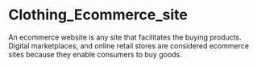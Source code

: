 # Clothing_Ecommerce_site
An ecommerce website is any site that facilitates the buying products.  Digital marketplaces, and online retail stores are considered ecommerce sites because they enable consumers to buy goods. 
